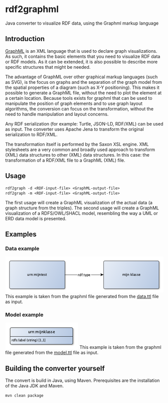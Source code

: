# rdf2graphml
Java converter to visualize RDF data, using the Graphml markup language

## Introduction

[GraphML](http://graphml.graphdrawing.org) is an XML language that is used to declare graph visualizations. As such, it contains the basic elements that you need to visualize RDF data or RDF models. As it can be extended, it is also possible to describe more specific structures that might be needed.

The advantage of GraphML over other graphical markup languages (such as SVG), is the focus on graphs and the separation of the graph model from the spatial properties of a diagram (such as X-Y positioning). This makes it possible to generate a GraphML file, without the need to plot the element at a certain location. Because tools exists for graphml that can be used to manipulate the position of graph elements and to use graph layout algorithms, the conversion can focus on the transformation, without the need to handle manipulation and layout concerns.

Any RDF serialization (for example: Turtle, JSON-LD, RDF/XML) can be used as input. The converter uses Apache Jena to transform the original serialization to RDF/XML.

The transformation itself is performed by the Saxon XSL engine. XML stylesheets are a very common and broadly used approach to transform (XML) data structures to other (XML) data structures. In this case: the transformation of a RDF/XML file to a GraphML (XML) file.

## Usage

```
rdf2graph -d <RDF-input-file> <GraphML-output-file>
rdf2graph -m <RDF-input-file> <GraphML-output-file>
```

The first usage will create a GraphML visualization of the actual data (a graph structure from the triples). The second usage will create a GraphML visualization of a RDFS/OWL/SHACL model, resembling the way a UML or ERD data model is presented.

## Examples

### Data example
![](media/data.png)
This example is taken from the graphml file generated from the [data.ttl](data/data.ttl) file as input.

### Model example
![](media/model.png)
This example is taken from the graphml file generated from the [model.ttl](data/model.ttl) file as input.

## Building the converter yourself

The convert is build in Java, using Maven. Prerequisites are the installation of the Java JDK and Maven.

```
mvn clean package
```
